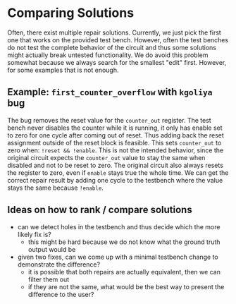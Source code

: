 # Comparing Solutions

Often, there exist multiple repair solutions. Currently, we just pick the first one that works on the
provided test bench. However, often the test benches do not test the complete behavior of the circuit
and thus some solutions might actually break untested functionality.
We do avoid this problem somewhat because we always search for the smallest "edit" first. However,
for some examples that is not enough.

## Example: `first_counter_overflow` with `kgoliya` bug
The bug removes the reset value for the `counter_out` register.
The test bench never disables the counter while it is running, it only has enable set to
zero for one cycle after coming out of reset. Thus adding back the reset assignment outside
of the reset block is feasible. This sets `counter_out` to zero when: `!reset && !enable`.
This is not the intended behavior, since the original circuit expects the `counter_out` value
to stay the same when disabled and not to be reset to zero. The original circuit also
always resets the register to zero, even if `enable` stays true the whole time.
We can get the correct repair result by adding one cycle to the testbench where the value
stays the same because `!enable`.

## Ideas on how to rank / compare solutions

- can we detect holes in the testbench and thus decide which the more likely fix is?
  - this might be hard because we do not know what the ground truth output would be
- given two fixes, can we come up with a minimal testbench change to demonstrate the difference?
  - it is possible that both repairs are actually equivalent, then we can filter them out
  - if they are not the same, what would be the best way to present the difference to the user?